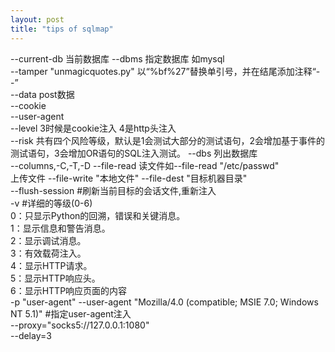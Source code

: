 ```yaml
---
layout: post
title: "tips of sqlmap"
---
```


--current-db 当前数据库
--dbms 指定数据库 如mysql  
--tamper "unmagicquotes.py" 以“%bf%27”替换单引号，并在结尾添加注释“--”  
--data post数据  
--cookie   
--user-agent  
--level  3时候是cookie注入 4是http头注入  
--risk  共有四个风险等级，默认是1会测试大部分的测试语句，2会增加基于事件的测试语句，3会增加OR语句的SQL注入测试。
--dbs 列出数据库  
--columns,-C,-T,-D
--file-read 读文件如--file-read "/etc/passwd"  
上传文件 --file-write "本地文件" --file-dest "目标机器目录"  
--flush-session #刷新当前目标的会话文件,重新注入  
-v #详细的等级(0-6)  
0：只显示Python的回溯，错误和关键消息。  
1：显示信息和警告消息。  
2：显示调试消息。  
3：有效载荷注入。  
4：显示HTTP请求。  
5：显示HTTP响应头。  
6：显示HTTP响应页面的内容  
-p "user-agent" --user-agent "Mozilla/4.0 (compatible; MSIE 7.0; Windows NT 5.1)" #指定user-agent注入  
--proxy="socks5://127.0.0.1:1080"  
--delay=3  
